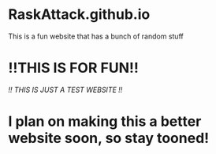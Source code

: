 # RaskAttack.github.io

This is a fun website that has a bunch of random stuff

# !!THIS IS FOR FUN!!

*!! THIS IS JUST A TEST WEBSITE !!*
# I plan on making this a better website soon, so stay tooned!
